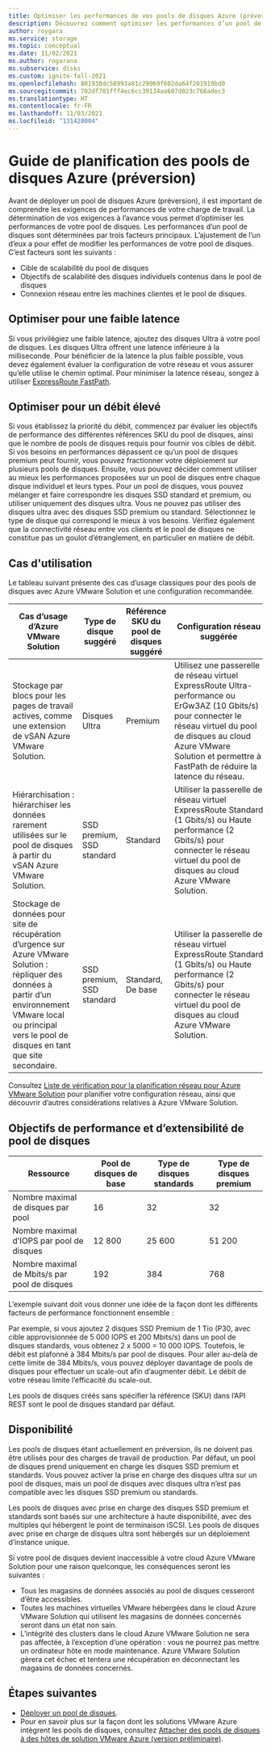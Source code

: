 ```yaml
---
title: Optimiser les performances de vos pools de disques Azure (préversion)
description: Découvrez comment optimiser les performances d’un pool de disques Azure.
author: roygara
ms.service: storage
ms.topic: conceptual
ms.date: 11/02/2021
ms.author: rogarana
ms.subservice: disks
ms.custom: ignite-fall-2021
ms.openlocfilehash: 801930dc58993a81c29969f602da64f201919bd0
ms.sourcegitcommit: 702df701fff4ec6cc39134aa607d023c766adec3
ms.translationtype: HT
ms.contentlocale: fr-FR
ms.lasthandoff: 11/03/2021
ms.locfileid: "131428004"
---
```

# <a name="azure-disk-pools-preview-planning-guide"></a>Guide de planification des pools de disques Azure (préversion)

Avant de déployer un pool de disques Azure (préversion), il est important de comprendre les exigences de performances de votre charge de travail. La détermination de vos exigences à l’avance vous permet d’optimiser les performances de votre pool de disques. Les performances d’un pool de disques sont déterminées par trois facteurs principaux. L’ajustement de l’un d’eux a pour effet de modifier les performances de votre pool de disques. C’est facteurs sont les suivants :

- Cible de scalabilité du pool de disques
- Objectifs de scalabilité des disques individuels contenus dans le pool de disques
- Connexion réseau entre les machines clientes et le pool de disques.

## <a name="optimize-for-low-latency"></a>Optimiser pour une faible latence

Si vous privilégiez une faible latence, ajoutez des disques Ultra à votre pool de disques. Les disques Ultra offrent une latence inférieure à la milliseconde. Pour bénéficier de la latence la plus faible possible, vous devez également évaluer la configuration de votre réseau et vous assurer qu’elle utilise le chemin optimal. Pour minimiser la latence réseau, songez à utiliser [ExpressRoute FastPath](../expressroute/about-fastpath.md).

## <a name="optimize-for-high-throughput"></a>Optimiser pour un débit élevé

Si vous établissez la priorité du débit, commencez par évaluer les objectifs de performance des différentes références SKU du pool de disques, ainsi que le nombre de pools de disques requis pour fournir vos cibles de débit. Si vos besoins en performances dépassent ce qu’un pool de disques premium peut fournir, vous pouvez fractionner votre déploiement sur plusieurs pools de disques. Ensuite, vous pouvez décider comment utiliser au mieux les performances proposées sur un pool de disques entre chaque disque individuel et leurs types. Pour un pool de disques, vous pouvez mélanger et faire correspondre les disques SSD standard et premium, ou utiliser uniquement des disques ultra. Vous ne pouvez pas utiliser des disques ultra avec des disques SSD premium ou standard. Sélectionnez le type de disque qui correspond le mieux à vos besoins. Vérifiez également que la connectivité réseau entre vos clients et le pool de disques ne constitue pas un goulot d’étranglement, en particulier en matière de débit.


## <a name="use-cases"></a>Cas d'utilisation

Le tableau suivant présente des cas d’usage classiques pour des pools de disques avec Azure VMware Solution et une configuration recommandée.


|Cas d’usage d’Azure VMware Solution  |Type de disque suggéré  |Référence SKU du pool de disques suggéré  |Configuration réseau suggérée  |
|---------|---------|---------|---------|
|Stockage par blocs pour les pages de travail actives, comme une extension de vSAN Azure VMware Solution.     |Disques Ultra         |Premium         |Utilisez une passerelle de réseau virtuel ExpressRoute Ultra-performance ou ErGw3AZ (10 Gbits/s) pour connecter le réseau virtuel du pool de disques au cloud Azure VMware Solution et permettre à FastPath de réduire la latence du réseau.         |
|Hiérarchisation : hiérarchiser les données rarement utilisées sur le pool de disques à partir du vSAN Azure VMware Solution.     |SSD premium, SSD standard         |Standard         |Utiliser la passerelle de réseau virtuel ExpressRoute Standard (1 Gbits/s) ou Haute performance (2 Gbits/s) pour connecter le réseau virtuel du pool de disques au cloud Azure VMware Solution.         |
|Stockage de données pour site de récupération d’urgence sur Azure VMware Solution : répliquer des données à partir d’un environnement VMware local ou principal vers le pool de disques en tant que site secondaire.     |SSD premium, SSD standard         |Standard, De base         |Utiliser la passerelle de réseau virtuel ExpressRoute Standard (1 Gbits/s) ou Haute performance (2 Gbits/s) pour connecter le réseau virtuel du pool de disques au cloud Azure VMware Solution.         |


Consultez [Liste de vérification pour la planification réseau pour Azure VMware Solution](../azure-vmware/tutorial-network-checklist.md) pour planifier votre configuration réseau, ainsi que découvrir d’autres considérations relatives à Azure VMware Solution.

## <a name="disk-pool-scalability-and-performance-targets"></a>Objectifs de performance et d’extensibilité de pool de disques

|Ressource  |Pool de disques de base  |Type de disques standards  |Type de disques premium  |
|---------|---------|---------|---------|
|Nombre maximal de disques par pool     |16         |32         |32         |
|Nombre maximal d’IOPS par pool de disques     |12 800         |25 600         |51 200         |
|Nombre maximal de Mbits/s par pool de disques     |192         |384         |768         |

L’exemple suivant doit vous donner une idée de la façon dont les différents facteurs de performance fonctionnent ensemble :

Par exemple, si vous ajoutez 2 disques SSD Premium de 1 Tio (P30, avec cible approvisionnée de 5 000 IOPS et 200 Mbits/s) dans un pool de disques standards, vous obtenez 2 x 5000 = 10 000 IOPS. Toutefois, le débit est plafonné à 384 Mbits/s par pool de disques. Pour aller au-delà de cette limite de 384 Mbits/s, vous pouvez déployer davantage de pools de disques pour effectuer un scale-out afin d’augmenter débit. Le débit de votre réseau limite l’efficacité du scale-out.

Les pools de disques créés sans spécifier la référence (SKU) dans l’API REST sont le pool de disques standard par défaut.

## <a name="availability"></a>Disponibilité

Les pools de disques étant actuellement en préversion, ils ne doivent pas être utilisés pour des charges de travail de production. Par défaut, un pool de disques prend uniquement en charge les disques SSD premium et standards. Vous pouvez activer la prise en charge des disques ultra sur un pool de disques, mais un pool de disques avec disques ultra n’est pas compatible avec les disques SSD premium ou standards.

Les pools de disques avec prise en charge des disques SSD premium et standards sont basés sur une architecture à haute disponibilité, avec des multiples qui hébergent le point de terminaison iSCSI. Les pools de disques avec prise en charge de disques ultra sont hébergés sur un déploiement d’instance unique.

Si votre pool de disques devient inaccessible à votre cloud Azure VMware Solution pour une raison quelconque, les conséquences seront les suivantes :

- Tous les magasins de données associés au pool de disques cesseront d’être accessibles.
- Toutes les machines virtuelles VMware hébergées dans le cloud Azure VMware Solution qui utilisent les magasins de données concernés seront dans un état non sain.
- L’intégrité des clusters dans le cloud Azure VMware Solution ne sera pas affectée, à l’exception d’une opération : vous ne pourrez pas mettre un ordinateur hôte en mode maintenance. Azure VMware Solution gèrera cet échec et tentera une récupération en déconnectant les magasins de données concernés.

## <a name="next-steps"></a>Étapes suivantes

- [Déployer un pool de disques](disks-pools-deploy.md).
- Pour en savoir plus sur la façon dont les solutions VMware Azure intègrent les pools de disques, consultez [Attacher des pools de disques à des hôtes de solution VMware Azure (version préliminaire)](../azure-vmware/attach-disk-pools-to-azure-vmware-solution-hosts.md).
